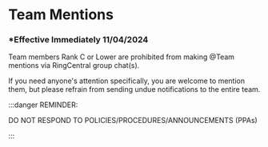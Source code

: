 # Team Mentions

### \*Effective Immediately 11/04/2024

Team members Rank C or Lower are prohibited from making @Team mentions via RingCentral group chat(s).

If you need anyone's attention specifically, you are welcome to mention them, but please refrain from sending
undue notifications to the entire team.

:::danger REMINDER:

DO NOT RESPOND TO POLICIES/PROCEDURES/ANNOUNCEMENTS (PPAs)

:::
